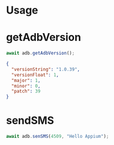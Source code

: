 # Usage

# getAdbVersion

```javascript
await adb.getAdbVersion();
```

```json
{
  "versionString": "1.0.39",
  "versionFloat": 1,
  "major": 1,
  "minor": 0,
  "patch": 39
}
```

# sendSMS

```javascript
await adb.senSMS(4509, "Hello Appium");
```
